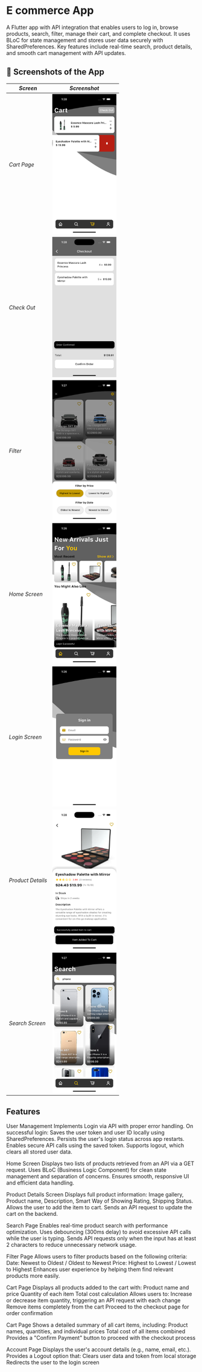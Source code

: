 # E commerce App

A Flutter app with API integration that enables users to log in, browse products, search, filter, manage their cart, and complete checkout. It uses BLoC for state management and stores user data securely with SharedPreferences. Key features include real-time search, product details, and smooth cart management with API updates.

## 📸 Screenshots of the App
| *Screen*                             | *Screenshot*                                    |
|--------------------------------------|--------------------------------------------------|
| *Cart Page*                          | <img src="https://github.com/Ahmedmahmouddd/E-Commerce-Task/blob/main/screenShots/Simulator%20Screenshot%20-%20cart.png" width="170"/>     |
| *Check Out*                         | <img src="https://github.com/Ahmedmahmouddd/E-Commerce-Task/blob/main/screenShots/Simulator%20Screenshot%20-%20check_out.png" width="170"/>     |
| *Filter*               | <img src="https://github.com/Ahmedmahmouddd/E-Commerce-Task/blob/main/screenShots/Simulator%20Screenshot%20-%20filter.png" width="170"/> |
| *Home Screen*    | <img src="https://github.com/Ahmedmahmouddd/E-Commerce-Task/blob/main/screenShots/Simulator%20Screenshot%20-%20home.png" width="170"/> |
| *Login Screen*         | <img src="https://github.com/Ahmedmahmouddd/E-Commerce-Task/blob/main/screenShots/Simulator%20Screenshot%20-%20login.png" width="170"/> |
| *Product Details*                 | <img src="https://github.com/Ahmedmahmouddd/E-Commerce-Task/blob/main/screenShots/Simulator%20Screenshot%20-%20product_details.png" width="170"/> |
| *Search Screen*           | <img src="https://github.com/Ahmedmahmouddd/E-Commerce-Task/blob/main/screenShots/Simulator%20Screenshot%20-%20search.png" width="170"/> |



## Features

User Management
  Implements Login via API with proper error handling.
  On successful login:
  Saves the user token and user ID locally using SharedPreferences.
  Persists the user's login status across app restarts.
  Enables secure API calls using the saved token.
  Supports logout, which clears all stored user data.

Home Screen
  Displays two lists of products retrieved from an API via a GET request.
  Uses BLoC (Business Logic Component) for clean state management and separation of concerns.
  Ensures smooth, responsive UI and efficient data handling.
  
Product Details Screen
  Displays full product information:
  Image gallery, Product name, Description, Smart Way of Showing Rating, Shipping Status. 
  Allows the user to add the item to cart.
  Sends an API request to update the cart on the backend.

Search Page
  Enables real-time product search with performance optimization. 
  Uses debouncing (300ms delay) to avoid excessive API calls while the user is typing.
  Sends API requests only when the input has at least 2 characters to reduce unnecessary network usage.

Filter Page
  Allows users to filter products based on the following criteria:
  Date: Newest to Oldest / Oldest to Newest
  Price: Highest to Lowest / Lowest to Highest
  Enhances user experience by helping them find relevant products more easily.

Cart Page
  Displays all products added to the cart with:
  Product name and price
  Quantity of each item
  Total cost calculation
  Allows users to:
  Increase or decrease item quantity, triggering an API request with each change
  Remove items completely from the cart
  Proceed to the checkout page for order confirmation

Cart Page
  Shows a detailed summary of all cart items, including:
  Product names, quantities, and individual prices
  Total cost of all items combined
  Provides a "Confirm Payment" button to proceed with the checkout process

Account Page
  Displays the user's account details (e.g., name, email, etc.).
  Provides a Logout option that:
  Clears user data and token from local storage
  Redirects the user to the login screen








